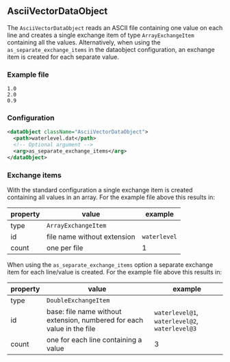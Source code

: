 ## AsciiVectorDataObject

The `AsciiVectorDataObject` reads an ASCII file containing one value on each line and creates a single exchange item of type `ArrayExchangeItem` containing all the values. Alternatively, when using the `as_separate_exchange_items` in the dataobject configuration, an exchange item is created for each separate value.

### Example file

```
1.0
2.0
0.9
```

### Configuration

```xml
<dataObject className="AsciiVectorDataObject">
  <path>waterlevel.dat</path>
  <!-- Optional argument -->
  <arg>as_separate_exchange_items</arg>
</dataObject>
```

### Exchange items

With the standard configuration a single exchange item is created containing all values in an array.
For the example file above this results in:

| property | value                         | example  |
| -------- | ----------------------------- | -------- |
| type     | `ArrayExchangeItem`           |          |
| id       | file name without extension   | `waterlevel` |
| count    | one per file                  | 1        |

When using the `as_separate_exchange_items` option a separate exchange item for each line/value is created.
For the example file above this results in:

| property | value                                | example  |
| -------- | ------------------------------------ | -------- |
| type     | `DoubleExchangeItem`                 |          |
| id       | base: file name without extension, numbered for each value in the file   | `waterlevel@1`, `waterlevel@2`, `waterlevel@3` |
| count    | one for each line containing a value | 3        |




